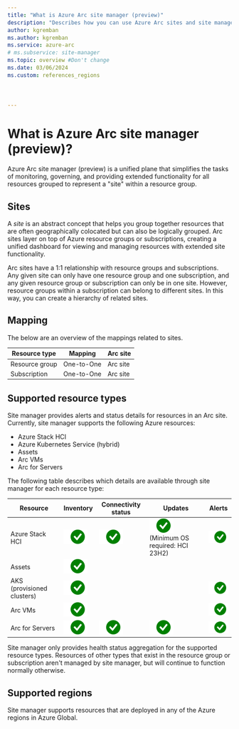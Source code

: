 ```yaml
---
title: "What is Azure Arc site manager (preview)"
description: "Describes how you can use Azure Arc sites and site manager to monitor and manage physical and logical resources, focused on edge scenarios."
author: kgremban
ms.author: kgremban
ms.service: azure-arc
# ms.subservice: site-manager
ms.topic: overview #Don't change
ms.date: 03/06/2024
ms.custom: references_regions



---
```


<!-- Revise with nathans comment -->

# What is Azure Arc site manager (preview)?

Azure Arc site manager (preview) is a unified plane that simplifies the tasks of monitoring, governing, and providing extended functionality for all resources grouped to represent a "site" within a resource group.

## Sites

A *site* is an abstract concept that helps you group together resources that are often geographically colocated but can also be logically grouped. Arc sites layer on top of Azure resource groups or subscriptions, creating a unified dashboard for viewing and managing resources with extended site functionality.

Arc sites have a 1:1 relationship with resource groups and subscriptions. Any given site can only have one resource group and one subscription, and any given resource group or subscription can only be in one site. However, resource groups within a subscription can belong to different sites. In this way, you can create a hierarchy of related sites.

## Mapping

The below are an overview of the mappings related to sites.

| Resource type | Mapping | Arc site | 
| -------- | --------- | ------------------- |
| Resource group | One-to-One | Arc site |
| Subscription | One-to-One | Arc site |

## Supported resource types

Site manager provides alerts and status details for resources in an Arc site. Currently, site manager supports the following Azure resources:

* Azure Stack HCI
* Azure Kubernetes Service (hybrid)
* Assets
* Arc VMs
* Arc for Servers

The following table describes which details are available through site manager for each resource type:

| Resource | Inventory | Connectivity status | Updates | Alerts |
| -------- | --------- | ------------------- | ------- | ------ |
| Azure Stack HCI | ![Checkmark icon - Inventory status supported for Azure Stack HCI.](./media/overview/yes-icon.svg) | ![Checkmark icon - Connectivity status supported for Azure Stack HCI.](./media/overview/yes-icon.svg) | ![Checkmark icon - Updates supported for Azure Stack HCI.](./media/overview/yes-icon.svg) (Minimum OS required: HCI 23H2) | ![Checkmark icon - Alerts supported for Azure Stack HCI.](./media/overview/yes-icon.svg) |
| Assets | ![Checkmark icon - Inventory status supported for Assets.](./media/overview/yes-icon.svg) |  |  |  |
| AKS (provisioned clusters) | ![Checkmark icon - Inventory status supported for AKS.](./media/overview/yes-icon.svg) |  |  | ![Checkmark icon - Alerts supported for AKS.](./media/overview/yes-icon.svg) |
| Arc VMs | ![Checkmark icon - Inventory status supported for Arc VMs.](./media/overview/yes-icon.svg) |  |  | ![Checkmark icon - Alerts supported for Arc VMs.](./media/overview/yes-icon.svg) |
| Arc for Servers | ![Checkmark icon - Inventory status supported for Arc for Servers.](./media/overview/yes-icon.svg) | ![Checkmark icon - Connectivity status supported for Arc for Servers.](./media/overview/yes-icon.svg) | ![Checkmark icon - Updates supported for Arc for Servers.](./media/overview/yes-icon.svg) | ![Checkmark icon - Alerts supported for Arc for Servers.](./media/overview/yes-icon.svg) |

Site manager only provides health status aggregation for the supported resource types. Resources of other types that exist in the resource group or subscription aren't managed by site manager, but will continue to function normally otherwise.

## Supported regions

Site manager supports resources that are deployed in any of the Azure regions in Azure Global.

<!-- Happy Path / All Green -->